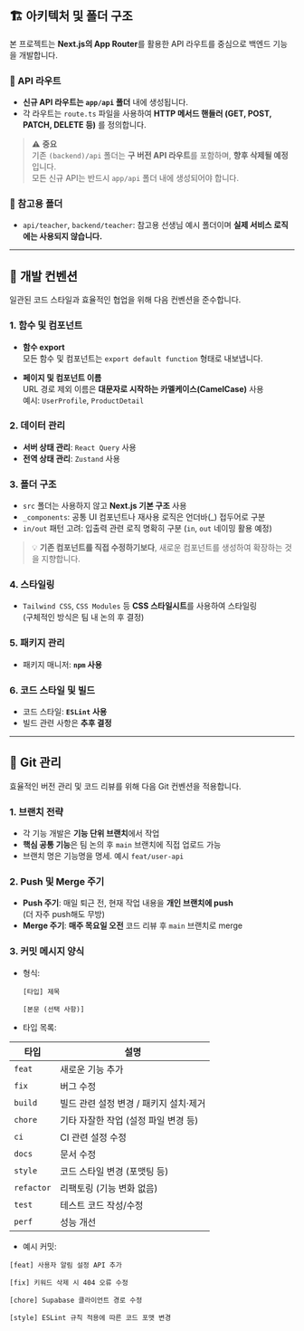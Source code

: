 

## 🏗️ 아키텍처 및 폴더 구조

본 프로젝트는 **Next.js의 App Router**를 활용한 API 라우트를 중심으로 백엔드 기능을 개발합니다.

### 📂 API 라우트

- **신규 API 라우트는 `app/api` 폴더** 내에 생성됩니다.
- 각 라우트는 `route.ts` 파일을 사용하여 **HTTP 메서드 핸들러 (GET, POST, PATCH, DELETE 등)** 를 정의합니다.

> ⚠️ **중요**  
> 기존 `(backend)/api` 폴더는 **구 버전 API 라우트**를 포함하며, **향후 삭제될 예정**입니다.  
> 모든 신규 API는 반드시 `app/api` 폴더 내에 생성되어야 합니다.

### 📁 참고용 폴더

- `api/teacher`, `backend/teacher`: 참고용 선생님 예시 폴더이며 **실제 서비스 로직에는 사용되지 않습니다.**

---

## 📝 개발 컨벤션

일관된 코드 스타일과 효율적인 협업을 위해 다음 컨벤션을 준수합니다.

### 1. 함수 및 컴포넌트

- **함수 export**  
  모든 함수 및 컴포넌트는 `export default function` 형태로 내보냅니다.

- **페이지 및 컴포넌트 이름**  
  URL 경로 제외 이름은 **대문자로 시작하는 카멜케이스(CamelCase)** 사용  
  예시: `UserProfile`, `ProductDetail`

### 2. 데이터 관리

- **서버 상태 관리**: `React Query` 사용
- **전역 상태 관리**: `Zustand` 사용

### 3. 폴더 구조

- `src` 폴더는 사용하지 않고 **Next.js 기본 구조** 사용
- `_components`: 공통 UI 컴포넌트나 재사용 로직은 언더바(_) 접두어로 구분
- `in/out` 패턴 고려: 입출력 관련 로직 명확히 구분 (`in`, `out` 네이밍 활용 예정)

> 💡 **기존 컴포넌트를 직접 수정하기보다**, 새로운 컴포넌트를 생성하여 확장하는 것을 지향합니다.

### 4. 스타일링

- `Tailwind CSS`, `CSS Modules` 등 **CSS 스타일시트**를 사용하여 스타일링  
  (구체적인 방식은 팀 내 논의 후 결정)

### 5. 패키지 관리

- 패키지 매니저: **`npm` 사용**

### 6. 코드 스타일 및 빌드

- 코드 스타일: **`ESLint` 사용**
- 빌드 관련 사항은 **추후 결정**

---

## 🌳 Git 관리

효율적인 버전 관리 및 코드 리뷰를 위해 다음 Git 컨벤션을 적용합니다.

### 1. 브랜치 전략

- 각 기능 개발은 **기능 단위 브랜치**에서 작업
- **핵심 공통 기능**은 팀 논의 후 `main` 브랜치에 직접 업로드 가능
- 브랜치 명은 기능명을 명세. 예시 `feat/user-api`

### 2. Push 및 Merge 주기

- **Push 주기**: 매일 퇴근 전, 현재 작업 내용을 **개인 브랜치에 push**  
  (더 자주 push해도 무방)
- **Merge 주기**: **매주 목요일 오전** 코드 리뷰 후 `main` 브랜치로 merge

### 3. 커밋 메시지 양식

- 형식:  
  ```
  [타입] 제목

  [본문 (선택 사항)]
  ```

- 타입 목록:

| 타입 | 설명 |
|------|------|
| `feat` | 새로운 기능 추가 |
| `fix` | 버그 수정 |
| `build` | 빌드 관련 설정 변경 / 패키지 설치·제거 |
| `chore` | 기타 자잘한 작업 (설정 파일 변경 등) |
| `ci` | CI 관련 설정 수정 |
| `docs` | 문서 수정 |
| `style` | 코드 스타일 변경 (포맷팅 등) |
| `refactor` | 리팩토링 (기능 변화 없음) |
| `test` | 테스트 코드 작성/수정 |
| `perf` | 성능 개선 |

- 예시 커밋:

```plaintext
[feat] 사용자 알림 설정 API 추가

[fix] 키워드 삭제 시 404 오류 수정

[chore] Supabase 클라이언트 경로 수정

[style] ESLint 규칙 적용에 따른 코드 포맷 변경

